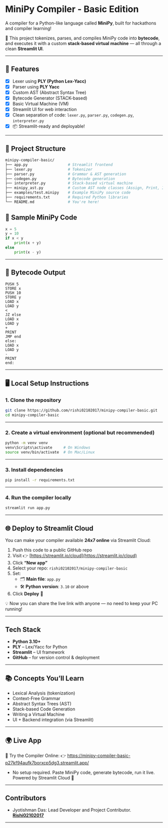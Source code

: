 # MiniPy Compiler - Basic Edition

A compiler for a Python-like language called **MiniPy**, built for hackathons and compiler learning!

🚀 This project tokenizes, parses, and compiles MiniPy code into **bytecode**, and executes it with a custom **stack-based virtual machine** — all through a clean **Streamlit UI**.

---

## 🌟 Features

- [x] Lexer using **PLY (Python Lex-Yacc)**
- [x] Parser using **PLY Yacc**
- [x] Custom AST (Abstract Syntax Tree)
- [x] Bytecode Generator (STACK-based)
- [x] Basic Virtual Machine (VM)
- [x] Streamlit UI for web interaction
- [x] Clean separation of code: `lexer.py`, `parser.py`, `codegen.py`, `interpreter.py`
- [x] 📦 Streamlit-ready and deployable!

---

## 📁 Project Structure

```bash
minipy-compiler-basic/
├── app.py                  # Streamlit frontend
├── lexer.py                # Tokenizer
├── parser.py               # Grammar & AST generation
├── codegen.py              # Bytecode generation
├── interpreter.py          # Stack-based virtual machine
├── minipy_ast.py           # Custom AST node classes (Assign, Print, If, etc.)
├── examples/test.minipy    # Example MiniPy source code
├── requirements.txt        # Required Python libraries
└── README.md               # You're here!
```

## 🧪 Sample MiniPy Code

```python
x = 5
y = 10
if x < y
    print(x + y)
else
    print(x - y)
```

---

## 🧾 Bytecode Output

```text
PUSH 5
STORE x
PUSH 10
STORE y
LOAD x
LOAD y
<
JZ else
LOAD x
LOAD y
+
PRINT
JMP end
else:
LOAD x
LOAD y
-
PRINT
end:
```

---

## 🖥️ Local Setup Instructions

### 1. Clone the repository

```bash
git clone https://github.com/rishi02102017/minipy-compiler-basic.git
cd minipy-compiler-basic
```

---

### 2. Create a virtual environment (optional but recommended)

```bash
python -m venv venv
venv\Scripts\activate     # On Windows
source venv/bin/activate  # On Mac/Linux
```

---

### 3. Install dependencies

```bash
pip install -r requirements.txt
```

---

### 4. Run the compiler locally

```bash
streamlit run app.py
```

---

## 🌐 Deploy to Streamlit Cloud

You can make your compiler available **24x7 online** via Streamlit Cloud:

1. Push this code to a public GitHub repo
2. Visit 👉 [https://streamlit.io/cloud](https://streamlit.io/cloud)
3. Click **“New app”**
4. Select your repo: `rishi02102017/minipy-compiler-basic`
5. Set:
   - 🗂️ **Main file**: `app.py`
   - 🛠️ **Python version**: `3.10` or above
6. Click **Deploy** 🚀

💡 Now you can share the live link with anyone — no need to keep your PC running!

---

##  Tech Stack

- **Python 3.10+**
- **PLY** – Lex/Yacc for Python
- **Streamlit** – UI framework
- **GitHub** – for version control & deployment

---

## 📚 Concepts You’ll Learn

- Lexical Analysis (tokenization)
- Context-Free Grammar
- Abstract Syntax Trees (AST)
- Stack-based Code Generation
- Writing a Virtual Machine
- UI + Backend integration (via Streamlit)

---

## 🌍 Live App
🔗 Try the Compiler Online:
👉 https://minipy-compiler-basic-p27kf94aufk7borxcp5dg3.streamlit.app/

- No setup required. Paste MiniPy code, generate bytecode, run it live. Powered by Streamlit Cloud 🚀

---

## **Contributors**
- Jyotishman Das: Lead Developer and Project Contributor.
 **[Rishi02102017](https://github.com/rishi02102017)**  

---

